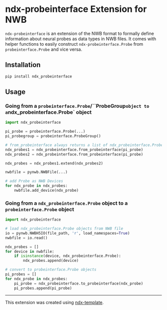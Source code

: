 # ndx-probeinterface Extension for NWB

`ndx-probeinterface` is an extension of the NWB format to formally define information about neural probes as data types in NWB files. It comes with helper functions to easily construct `ndx-probeinterface.Probe` from `probeinterface.Probe` and vice versa.

## Installation
```python
pip install ndx_probeinterface
```

## Usage

### Going from a `probeinterface.Probe`/``ProbeGroup` object to a `ndx_probeinterface.Probe` object 
```python
import ndx_probeinterface

pi_probe = probeinterface.Probe(...)
pi_probegroup = probeinterface.ProbeGroup()

# from_probeinterface always returns a list of ndx_probeinterface.Probe devices
ndx_probes1 = ndx_probeinterface.from_probeinterface(pi_probe)
ndx_probes2 = ndx_probeinterface.from_probeinterface(pi_probe)

ndx_probes = ndx_probes1.extend(ndx_probes2)

nwbfile = pynwb.NWBFile(...)

# add Probe as NWB Devices
for ndx_probe in ndx_probes:
    nwbfile.add_device(ndx_probe)
```

### Going from a `ndx_probeinterface.Probe` object to a `probeinterface.Probe` object 
```python
import ndx_probeinterface

# load ndx_probeinterface.Probe objects from NWB file
io = pynwb.NWBH5IO(file_path, 'r', load_namespaces=True)
nwbfile = io.read()

ndx_probes = []
for device in nwbfile:
    if isinstance(device, ndx_probeinterface.Probe):
        ndx_probes.append(device)

# convert to probeinterface.Probe objects
pi_probes = []
for ndx_probe in ndx_probes:
    pi_probe = ndx_probeinterface.to_probeinterface(ndx_probe)
    pi_probes.append(pi_probe)
```

---
This extension was created using [ndx-template](https://github.com/nwb-extensions/ndx-template).
